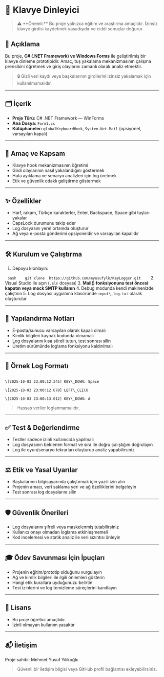 # 🔑 Klavye Dinleyici

> ⚠️ \*\*Önemli:\*\* Bu proje yalnızca eğitim ve araştırma amaçlıdır. İzinsiz klavye girdisi kaydetmek yasadışıdır ve ciddi sonuçlar doğurur.

## 📌 Açıklama

Bu proje, **C# (.NET Framework) ve Windows Forms** ile geliştirilmiş bir klavye dinleme prototipidir. Amaç, tuş yakalama mekanizmasının çalışma prensibini öğretmek ve giriş olaylarını zamanlı olarak analiz etmektir.

> 🔒 Gizli veri kaydı veya başkalarının girdilerini izinsiz yakalamak için kullanılmamalıdır.

---

## 🗂 İçerik

* **Proje Türü:** C# .NET Framework — WinForms
* **Ana Dosya:** `Form1.cs`
* **Kütüphaneler:** `globalKeyboardHook`, `System.Net.Mail` (opsiyonel, varsayılan kapalı)

---

## 🎯 Amaç ve Kapsam

* Klavye hook mekanizmasının öğretimi
* Girdi olaylarının nasıl yakalandığını göstermek
* Hata ayıklama ve senaryo analizleri için log üretmek
* Etik ve güvenlik odaklı geliştirme göstermek

---

## ✨ Özellikler

* Harf, rakam, Türkçe karakterler, Enter, Backspace, Space gibi tuşları yakalar
* CapsLock durumunu takip eder
* Log dosyasını yerel ortamda oluşturur
* Ağ veya e-posta gönderimi opsiyoneldir ve varsayılan kapalıdır

---

## 🛠 Kurulum ve Çalıştırma

1. Depoyu klonlayın:

   ```bash
   git clone  https://github.com/myusufylk/KeyLogger.git
   ```
2. Visual Studio ile açın (`.sln` dosyası)
3. **Mail() fonksiyonunu test öncesi kapatın veya mock SMTP kullanın**
4. Debug modunda kendi makinenizde çalıştırın
5. Log dosyası uygulama klasöründe `input\_log.txt` olarak oluşturulur

---

## 🔧 Yapılandırma Notları

* E-posta/sunucu varsayılan olarak kapalı olmalı
* Kimlik bilgileri kaynak kodunda olmamalı
* Log dosyalarını kısa süreli tutun, test sonrası silin
* Üretim sürümünde loglama fonksiyonu kaldırılmalı

---

## 📝 Örnek Log Formatı

```

\[2025-10-03 23:00:12.345] KEY\_DOWN: Space

\[2025-10-03 23:00:12.678] LEFT\_CLICK

\[2025-10-03 23:00:13.012] KEY\_DOWN: A

```

> Hassas veriler loglanmamalıdır.

---

## ✅ Test & Değerlendirme

* Testler sadece izinli kullanıcıda yapılmalı
* Log dosyasının beklenen format ve sıra ile doğru çalıştığını doğrulayın
* Log ile oyun/senaryo tekrarları oluşturup analiz yapabilirsiniz

---

## ⚖️ Etik ve Yasal Uyarılar

* Başkalarının bilgisayarında çalıştırmak için yazılı izin alın
* Projenin amacı, veri saklama yeri ve ağ özelliklerini belgeleyin
* Test sonrası log dosyalarını silin

---

## 🛡 Güvenlik Önerileri

* Log dosyalarını şifreli veya maskelenmiş tutabilirsiniz
* Kullanıcı onayı olmadan loglama etkinleşmemeli
* Kod incelemesi ve statik analiz ile veri sızıntısı önleyin

---

## 🎓 Ödev Savunması İçin İpuçları

* Projenin eğitim/prototip olduğunu vurgulayın
* Ağ ve kimlik bilgileri ile ilgili önlemleri gösterin
* Hangi etik kurallara uyduğunuzu belirtin
* Test izinlerini ve log temizleme süreçlerini kanıtlayın

---

## 📄 Lisans

* Bu proje öğretici amaçlıdır.
* İzinli olmayan kullanım yasaktır

---

## 📬 İletişim

Proje sahibi: Mehmet Yusuf Yılıkoğlu

> Güvenli bir iletişim bilgisi veya GitHub profil bağlantısı ekleyebilirsiniz.
